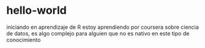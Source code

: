 # hello-world
iniciando en aprendizaje de R
estoy aprendiendo por coursera sobre ciencia de datos, es algo complejo para alguien que no es nativo en este tipo de conocimiento
